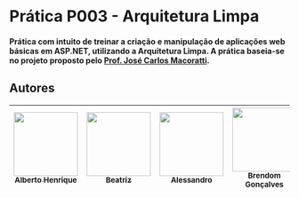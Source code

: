 # Prática P003 - Arquitetura Limpa

#### Prática com intuito de treinar a criação e manipulação de aplicações web básicas em ASP.NET, utilizando a Arquitetura Limpa. A prática baseia-se no projeto proposto pelo [Prof. José Carlos Macoratti](https://www.youtube.com/@josecarlosmacoratti).

## Autores

| [<img src="https://avatars.githubusercontent.com/u/81397160?v=4" width=115><br><sub>Alberto Henrique</sub>](https://github.com/albertolunia) | [<img src="https://avatars.githubusercontent.com/u/82838311?v=4" width=115><br><sub>Beatriz</sub>](https://github.com/Beatriz-ux) |  [<img src="https://avatars.githubusercontent.com/u/59913116?v=4" width=115><br><sub>Alessandro</sub>](https://github.com/AlessanBass) | [<img src="https://avatars.githubusercontent.com/u/42046499?v=4" width=115><br><sub>Brendom Gonçalves</sub>](https://github.com/BrendomGoncalves) | [<img src="https://avatars.githubusercontent.com/u/17802288?v=4" width=115><br><sub>Lucas</sub>](https://github.com/eulucasilva) |
| :------------------------------------------------------------------------------------------------------------------------------------------: | :-----------------------------------------------------------------------------------------------------------------------------------: | :-----------------------------------------------------------------------------------------------------------------------------------: | :-----------------------------------------------------------------------------------------------------------------------------------: | :-----------------------------------------------------------------------------------------------------------------------------------: |

